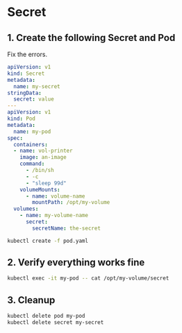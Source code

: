 # Secret

## 1. Create the following Secret and Pod

Fix the errors.

```yaml 
apiVersion: v1
kind: Secret
metadata:
  name: my-secret
stringData:
  secret: value
---
apiVersion: v1
kind: Pod
metadata:
  name: my-pod
spec:
  containers:
  - name: vol-printer
    image: an-image
    command:
      - /bin/sh
      - -c
      - "sleep 99d"
    volumeMounts:
      - name: volume-name
        mountPath: /opt/my-volume
  volumes:
    - name: my-volume-name
      secret:
        secretName: the-secret
```

```bash
kubectl create -f pod.yaml
```

## 2. Verify everything works fine

```bash
kubectl exec -it my-pod -- cat /opt/my-volume/secret
```

## 3. Cleanup

```bash
kubectl delete pod my-pod
kubectl delete secret my-secret
```
